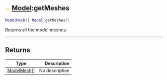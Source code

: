 ## ![shared](../../.gitbook/assets/shared.png) [Model](https://iaswiki.rawr.dev/readme/model):getMeshes

```lua
ModelMesh[] Model:getMeshes()
```

Returns all the model meshes

------
## Returns

| Type   | Description |
| ------ | ----------: |
| [ModelMesh[]](https://iaswiki.rawr.dev/readme/modelmesh[]) | No description |

